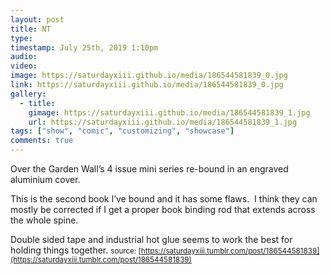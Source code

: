 ```yaml
---
layout: post
title: NT
type: 
timestamp: July 25th, 2019 1:10pm
audio: 
video: 
image: https://saturdayxiii.github.io/media/186544581839_0.jpg
link: https://saturdayxiii.github.io/media/186544581839_0.jpg
gallery:
  - title: 
    gimage: https://saturdayxiii.github.io/media/186544581839_1.jpg
    url: https://saturdayxiii.github.io/media/186544581839_1.jpg
tags: ["show", "comic", "customizing", "showcase"]
comments: true
---
```



Over the Garden Wall’s 4 issue mini series re-bound in an engraved aluminium cover.



This is the second book I’ve bound and it has some flaws.  I think they can mostly be corrected if I get a proper book binding rod that extends across the whole spine.  

Double sided tape and industrial hot glue seems to work the best for holding things together.
<small>source: [https://saturdayxiii.tumblr.com/post/186544581839](https://saturdayxiii.tumblr.com/post/186544581839)</small>